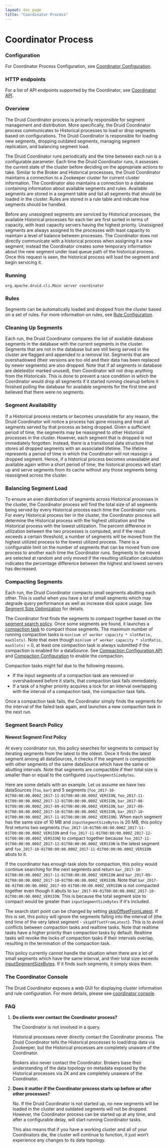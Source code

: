 ```yaml
---
layout: doc_page
title: "Coordinator Process"
---
```


<!--
  ~ Licensed to the Apache Software Foundation (ASF) under one
  ~ or more contributor license agreements.  See the NOTICE file
  ~ distributed with this work for additional information
  ~ regarding copyright ownership.  The ASF licenses this file
  ~ to you under the Apache License, Version 2.0 (the
  ~ "License"); you may not use this file except in compliance
  ~ with the License.  You may obtain a copy of the License at
  ~
  ~   http://www.apache.org/licenses/LICENSE-2.0
  ~
  ~ Unless required by applicable law or agreed to in writing,
  ~ software distributed under the License is distributed on an
  ~ "AS IS" BASIS, WITHOUT WARRANTIES OR CONDITIONS OF ANY
  ~ KIND, either express or implied.  See the License for the
  ~ specific language governing permissions and limitations
  ~ under the License.
  -->

# Coordinator Process

### Configuration

For Coordinator Process Configuration, see [Coordinator Configuration](../configuration/index.html#coordinator).

### HTTP endpoints

For a list of API endpoints supported by the Coordinator, see [Coordinator API](../operations/api-reference.html#coordinator).

### Overview

The Druid Coordinator process is primarily responsible for segment management and distribution. More specifically, the Druid Coordinator process communicates to Historical processes to load or drop segments based on configurations. The Druid Coordinator is responsible for loading new segments, dropping outdated segments, managing segment replication, and balancing segment load.

The Druid Coordinator runs periodically and the time between each run is a configurable parameter. Each time the Druid Coordinator runs, it assesses the current state of the cluster before deciding on the appropriate actions to take. Similar to the Broker and Historical processses, the Druid Coordinator maintains a connection to a Zookeeper cluster for current cluster information. The Coordinator also maintains a connection to a database containing information about available segments and rules. Available segments are stored in a segment table and list all segments that should be loaded in the cluster. Rules are stored in a rule table and indicate how segments should be handled.

Before any unassigned segments are serviced by Historical processes, the available Historical processes for each tier are first sorted in terms of capacity, with least capacity servers having the highest priority. Unassigned segments are always assigned to the processes with least capacity to maintain a level of balance between processes. The Coordinator does not directly communicate with a historical process when assigning it a new segment; instead the Coordinator creates some temporary information about the new segment under load queue path of the historical process. Once this request is seen, the historical process will load the segment and begin servicing it.

### Running

```
org.apache.druid.cli.Main server coordinator
```

### Rules

Segments can be automatically loaded and dropped from the cluster based on a set of rules. For more information on rules, see [Rule Configuration](../operations/rule-configuration.html).

### Cleaning Up Segments

Each run, the Druid Coordinator compares the list of available database segments in the database with the current segments in the cluster. Segments that are not in the database but are still being served in the cluster are flagged and appended to a removal list. Segments that are overshadowed (their versions are too old and their data has been replaced by newer segments) are also dropped.
Note that if all segments in database are deleted(or marked unused), then Coordinator will not drop anything from the Historicals. This is done to prevent a race condition in which the Coordinator would drop all segments if it started running cleanup before it finished polling the database for available segments for the first time and believed that there were no segments.

### Segment Availability

If a Historical process restarts or becomes unavailable for any reason, the Druid Coordinator will notice a process has gone missing and treat all segments served by that process as being dropped. Given a sufficient period of time, the segments may be reassigned to other Historical processes in the cluster. However, each segment that is dropped is not immediately forgotten. Instead, there is a transitional data structure that stores all dropped segments with an associated lifetime. The lifetime represents a period of time in which the Coordinator will not reassign a dropped segment. Hence, if a historical process becomes unavailable and available again within a short period of time, the historical process will start up and serve segments from its cache without any those segments being reassigned across the cluster.

### Balancing Segment Load

To ensure an even distribution of segments across Historical processes in the cluster, the Coordinator process will find the total size of all segments being served by every Historical process each time the Coordinator runs. For every Historical process tier in the cluster, the Coordinator process will determine the Historical process with the highest utilization and the Historical process with the lowest utilization. The percent difference in utilization between the two processes is computed, and if the result exceeds a certain threshold, a number of segments will be moved from the highest utilized process to the lowest utilized process. There is a configurable limit on the number of segments that can be moved from one process to another each time the Coordinator runs. Segments to be moved are selected at random and only moved if the resulting utilization calculation indicates the percentage difference between the highest and lowest servers has decreased.

### Compacting Segments

Each run, the Druid Coordinator compacts small segments abutting each other. This is useful when you have a lot of small
segments which may degrade query performance as well as increase disk space usage. See [Segment Size Optimization](../operations/segment-optimization.html) for details.

The Coordinator first finds the segments to compact together based on the [segment search policy](#segment-search-policy).
Once some segments are found, it launches a [compaction task](../ingestion/tasks.html#compaction-task) to compact those segments.
The maximum number of running compaction tasks is `min(sum of worker capacity * slotRatio, maxSlots)`.
Note that even though `min(sum of worker capacity * slotRatio, maxSlots)` = 0, at least one compaction task is always submitted
if the compaction is enabled for a dataSource.
See [Compaction Configuration API](../operations/api-reference.html#compaction-configuration) and [Compaction Configuration](../configuration/index.html#compaction-dynamic-configuration) to enable the compaction.

Compaction tasks might fail due to the following reasons.

- If the input segments of a compaction task are removed or overshadowed before it starts, that compaction task fails immediately.
- If a task of a higher priority acquires a lock for an interval overlapping with the interval of a compaction task, the compaction task fails.

Once a compaction task fails, the Coordinator simply finds the segments for the interval of the failed task again, and launches a new compaction task in the next run.

### Segment Search Policy

#### Newest Segment First Policy

At every coordinator run, this policy searches for segments to compact by iterating segments from the latest to the oldest.
Once it finds the latest segment among all dataSources, it checks if the segment is _compactible_ with other segments of the same dataSource which have the same or abutting intervals.
Note that segments are compactible if their total size is smaller than or equal to the configured `inputSegmentSizeBytes`.

Here are some details with an example. Let us assume we have two dataSources (`foo`, `bar`)
and 5 segments (`foo_2017-10-01T00:00:00.000Z_2017-11-01T00:00:00.000Z_VERSION`, `foo_2017-11-01T00:00:00.000Z_2017-12-01T00:00:00.000Z_VERSION`, `bar_2017-08-01T00:00:00.000Z_2017-09-01T00:00:00.000Z_VERSION`, `bar_2017-09-01T00:00:00.000Z_2017-10-01T00:00:00.000Z_VERSION`, `bar_2017-10-01T00:00:00.000Z_2017-11-01T00:00:00.000Z_VERSION`).
When each segment has the same size of 10 MB and `inputSegmentSizeBytes` is 20 MB, this policy first returns two segments (`foo_2017-10-01T00:00:00.000Z_2017-11-01T00:00:00.000Z_VERSION` and `foo_2017-11-01T00:00:00.000Z_2017-12-01T00:00:00.000Z_VERSION`) to compact together because
`foo_2017-11-01T00:00:00.000Z_2017-12-01T00:00:00.000Z_VERSION` is the latest segment and `foo_2017-10-01T00:00:00.000Z_2017-11-01T00:00:00.000Z_VERSION` abuts to it.

If the coordinator has enough task slots for compaction, this policy would continue searching for the next segments and return
`bar_2017-10-01T00:00:00.000Z_2017-11-01T00:00:00.000Z_VERSION` and `bar_2017-09-01T00:00:00.000Z_2017-10-01T00:00:00.000Z_VERSION`.
Note that `bar_2017-08-01T00:00:00.000Z_2017-09-01T00:00:00.000Z_VERSION` is not compacted together even though it abuts to `bar_2017-09-01T00:00:00.000Z_2017-10-01T00:00:00.000Z_VERSION`.
This is because the total segment size to compact would be greater than `inputSegmentSizeBytes` if it's included.

The search start point can be changed by setting [skipOffsetFromLatest](../configuration/index.html#compaction-dynamic-configuration).
If this is set, this policy will ignore the segments falling into the interval of (the end time of the very latest segment - `skipOffsetFromLatest`).
This is to avoid conflicts between compaction tasks and realtime tasks.
Note that realtime tasks have a higher priority than compaction tasks by default. Realtime tasks will revoke the locks of compaction tasks if their intervals overlap, resulting in the termination of the compaction task.

<div class="note caution">
This policy currently cannot handle the situation when there are a lot of small segments which have the same interval,
and their total size exceeds <a href="../configuration/index.html#compaction-dynamic-configuration">inputSegmentSizeBytes</a>.
If it finds such segments, it simply skips them.
</div>

### The Coordinator Console

The Druid Coordinator exposes a web GUI for displaying cluster information and rule configuration. For more details, please see [coordinator console](../operations/management-uis.html#coordinator-consoles).

### FAQ

1. **Do clients ever contact the Coordinator process?**

    The Coordinator is not involved in a query.

    Historical processes never directly contact the Coordinator process. The Druid Coordinator tells the Historical processes to load/drop data via Zookeeper, but the Historical processes are completely unaware of the Coordinator.

    Brokers also never contact the Coordinator. Brokers base their understanding of the data topology on metadata exposed by the Historical processes via ZK and are completely unaware of the Coordinator.

2. **Does it matter if the Coordinator process starts up before or after other processes?**

    No. If the Druid Coordinator is not started up, no new segments will be loaded in the cluster and outdated segments will not be dropped. However, the Coordinator process can be started up at any time, and after a configurable delay, will start running Coordinator tasks.

    This also means that if you have a working cluster and all of your Coordinators die, the cluster will continue to function, it just won’t experience any changes to its data topology.
